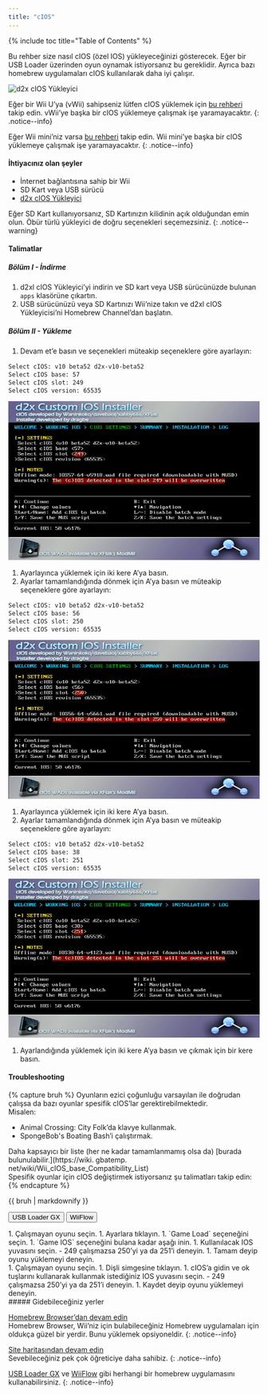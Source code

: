 ```yaml
---
title: "cIOS"
---
```


{% include toc title="Table of Contents" %}

Bu rehber size nasıl cIOS (özel IOS) yükleyeceğinizi gösterecek. Eğer bir USB Loader üzerinden oyun oynamak istiyorsanız bu gereklidir. Ayrıca bazı homebrew uygulamaları cIOS kullanılarak daha iyi çalışır.

![d2x cIOS Yükleyici](/images/cios/cIOS.png)

Eğer bir Wii U’ya (vWii) sahipseniz lütfen cIOS yüklemek için [bu rehberi](https://wiiu.hacks.guide/#/vwii-modding) takip edin. vWii’ye başka bir cIOS yüklemeye çalışmak işe yaramayacaktır.
{: .notice--info}

Eğer Wii mini’niz varsa [bu rehberi](cios-mini) takip edin. Wii mini’ye başka bir cIOS yüklemeye çalışmak işe yaramayacaktır.
{: .notice--info}

#### İhtiyacınız olan şeyler

* İnternet bağlantısına sahip bir Wii
* SD Kart veya USB sürücü
* [d2x cIOS Yükleyici](/assets/files/d2x-cIOS-Installer-Wii.zip)

Eğer SD Kart kullanıyorsanız, SD Kartınızın kilidinin açık olduğundan emin olun. Öbür türlü yükleyici de doğru seçenekleri seçemezsiniz.
{: .notice--warning}

#### Talimatlar

##### Bölüm I - İndirme

1. d2xl cIOS Yükleyici’yi indirin ve SD kart veya USB sürücünüzde bulunan `apps` klasörüne çıkartın.
1. USB sürücünüzü veya SD Kartınızı Wii’nize takın ve d2xl cIOS Yükleyicisi’ni Homebrew Channel’dan başlatın.

##### Bölüm II - Yükleme

1. Devam et’e basın ve seçenekleri müteakip seçeneklere göre ayarlayın:
```
Select cIOS: v10 beta52 d2x-v10-beta52
Select cIOS base: 57
Select cIOS slot: 249
Select cIOS version: 65535
```
![cIOS 249 yükle](/images/cios/Install249.png)
1. Ayarlayınca yüklemek için iki kere A’ya basın.
1. Ayarlar tamamlandığında dönmek için A’ya basın ve müteakip seçeneklere göre ayarlayın:
```
Select cIOS: v10 beta52 d2x-v10-beta52
Select cIOS base: 56
Select cIOS slot: 250
Select cIOS version: 65535
```
![cIOS 250 yükle](/images/cios/Install250.png)
1. Ayarlayınca yüklemek için iki kere A’ya basın.
1. Ayarlar tamamlandığında dönmek için A’ya basın ve müteakip seçeneklere göre ayarlayın:
```
Select cIOS: v10 beta52 d2x-v10-beta52
Select cIOS base: 38
Select cIOS slot: 251
Select cIOS version: 65535
```
![cIOS 251 yükle](/images/cios/Install251.png)
1. Ayarlandığında yüklemek için iki kere A’ya basın ve çıkmak için bir kere basın.

#### Troubleshooting

{% capture bruh %}
Oyunların ezici çoğunluğu varsayılan ile doğrudan çalışsa da bazı oyunlar spesifik cIOS’lar gerektirebilmektedir.<br>Misalen:
* Animal Crossing: City Folk’da klavye kullanmak.
* SpongeBob's Boating Bash’i çalıştırmak.

Daha kapsayıcı bir liste (her ne kadar tamamlanmamış olsa da) [burada bulunulabilir.</strong>](https://wiki. gbatemp. net/wiki/Wii_cIOS_base_Compatibility_List)<br> Spesifik oyunlar için cIOS değiştirmek istiyorsanız şu talimatları takip edin:
{% endcapture %}
<div class="notice--warning">{{ bruh | markdownify }}</div>

<button class="tablinks btn btn--large btn--primary" id="defaultOpen" onclick="openTab(event, 'usbloadergx')">USB Loader GX</button>
<button class="tablinks btn btn--large btn--info" onclick="openTab(event, 'wiiflow')">WiiFlow</button>

<div id="usbloadergx" class="blanktabcontent" markdown="1">
1. Çalışmayan oyunu seçin.
1. Ayarlara tıklayın.
1. `Game Load` seçeneğini seçin.
1. `Game IOS` seçeneğini bulana kadar aşağı inin.
1. Kullanılacak IOS yuvasını seçin.
    - 249 çalışmazsa 250’yi ya da 251’i deneyin.
1. Tamam deyip oyunu yüklemeyi deneyin.
</div>
<div id="wiiflow" class="blanktabcontent" markdown="1">
1. Çalışmayan oyunu seçin.
1. Dişli simgesine tıklayın.
1. cIOS’a gidin ve ok tuşlarını kullanarak kullanmak istediğiniz IOS yuvasını seçin.
    - 249 çalışmazsa 250’yi ya da 251’i deneyin.
1. Kaydet deyip oyunu yüklemeyi deneyin.
</div>
##### Gidebileceğiniz yerler

[Homebrew Browser’dan devam edin](hbb)<br> Homebrew Browser, Wii’niz için bulabileceğiniz Homebrew uygulamaları için oldukça güzel bir yerdir. Bunu yüklemek opsiyoneldir.
{: .notice--info}

[Site haritasından devam edin](site-navigation)<br> Sevebileceğiniz pek çok öğreticiye daha sahibiz.
{: .notice--info}

[USB Loader GX](usbloadergx) ve [WiiFlow](wiiflow) gibi herhangi bir homebrew uygulamasını kullanabilirsiniz.
{: .notice--info}

<script>
    let tabcontent = document.getElementsByClassName("blanktabcontent");
    let tablinks = document.getElementsByClassName("tablinks");

    function openTab(evt, tabName) {
        let element;

        for (element of tabcontent) {
            element.style.display = "none";
        }

        for (element of tablinks) {
            element.className = element.className.replace("btn--primary", "btn--info");
            if (!element.className.includes('btn--info'))
                element.className += " btn--info";
        }

        document.getElementById(tabName).style.display = "block";
        evt.currentTarget.className = evt.currentTarget.className.replace("btn--info", "btn--primary");
    }

    // Get the element with id="defaultOpen" and click on it
    document.getElementById("defaultOpen").click();
</script>
